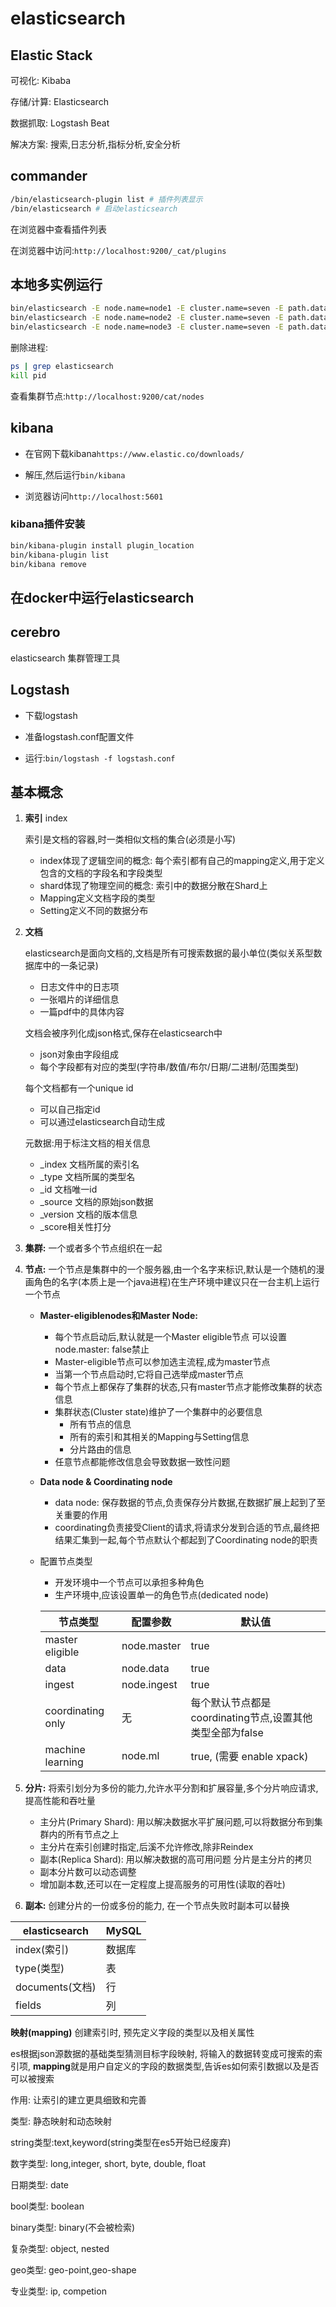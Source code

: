 # elasticsearch

## Elastic Stack

可视化: Kibaba

存储/计算: Elasticsearch

数据抓取: Logstash Beat

解决方案: 搜索,日志分析,指标分析,安全分析

## commander

```bash
/bin/elasticsearch-plugin list # 插件列表显示
/bin/elasticsearch # 启动elasticsearch
```

在浏览器中查看插件列表

在浏览器中访问:``http://localhost:9200/_cat/plugins``

## 本地多实例运行

```bash
bin/elasticsearch -E node.name=node1 -E cluster.name=seven -E path.data=node1_data -d
bin/elasticsearch -E node.name=node2 -E cluster.name=seven -E path.data=node2_data -d
bin/elasticsearch -E node.name=node3 -E cluster.name=seven -E path.data=node3_data -d
```

删除进程:

```bash
ps | grep elasticsearch
kill pid
```

查看集群节点:``http://localhost:9200/cat/nodes``

## kibana

- 在官网下载kibana``https://www.elastic.co/downloads/``

- 解压,然后运行``bin/kibana``
- 浏览器访问``http://localhost:5601``

### kibana插件安装

```bash
bin/kibana-plugin install plugin_location
bin/kibana-plugin list
bin/kibana remove
```



## 在docker中运行elasticsearch





## cerebro

elasticsearch 集群管理工具



## Logstash

- 下载logstash

- 准备logstash.conf配置文件

- 运行:``bin/logstash -f logstash.conf``





## 基本概念

1. **索引** index

   索引是文档的容器,时一类相似文档的集合(必须是小写)

   - index体现了逻辑空间的概念: 每个索引都有自己的mapping定义,用于定义包含的文档的字段名和字段类型
   - shard体现了物理空间的概念: 索引中的数据分散在Shard上
   - Mapping定义文档字段的类型
   - Setting定义不同的数据分布

   

2. **文档**

   elasticsearch是面向文档的,文档是所有可搜索数据的最小单位(类似关系型数据库中的一条记录)

   - 日志文件中的日志项
   - 一张唱片的详细信息
   - 一篇pdf中的具体内容

   文档会被序列化成json格式,保存在elasticsearch中

   - json对象由字段组成
   - 每个字段都有对应的类型(字符串/数值/布尔/日期/二进制/范围类型)

   每个文档都有一个unique id

   - 可以自己指定id
   - 可以通过elasticsearch自动生成

   元数据:用于标注文档的相关信息

   - _index 文档所属的索引名
   - _type 文档所属的类型名
   - _id 文档唯一id
   - _source 文档的原始json数据
   - _version 文档的版本信息
   - _score相关性打分

3. **集群:**  一个或者多个节点组织在一起

4. **节点:**  一个节点是集群中的一个服务器,由一个名字来标识,默认是一个随机的漫画角色的名字(本质上是一个java进程)在生产环境中建议只在一台主机上运行一个节点

   - **Master-eligiblenodes和Master Node:**
     - 每个节点启动后,默认就是一个Master eligible节点 可以设置 node.master: false禁止
     - Master-eligible节点可以参加选主流程,成为master节点
     - 当第一个节点启动时,它将自己选举成master节点
     - 每个节点上都保存了集群的状态,只有master节点才能修改集群的状态信息
     - 集群状态(Cluster state)维护了一个集群中的必要信息
       - 所有节点的信息
       - 所有的索引和其相关的Mapping与Setting信息
       - 分片路由的信息
     - 任意节点都能修改信息会导致数据一致性问题

   - **Data node & Coordinating node**

     - data node: 保存数据的节点,负责保存分片数据,在数据扩展上起到了至关重要的作用
     - coordinating负责接受Client的请求,将请求分发到合适的节点,最终把结果汇集到一起,每个节点默认个都起到了Coordinating node的职责

   - 配置节点类型

     - 开发环境中一个节点可以承担多种角色
     - 生产环境中,应该设置单一的角色节点(dedicated node)

     | 节点类型          | 配置参数    | 默认值                                                   |
     | ----------------- | ----------- | -------------------------------------------------------- |
     | master eligible   | node.master | true                                                     |
     | data              | node.data   | true                                                     |
     | ingest            | node.ingest | true                                                     |
     | coordinating only | 无          | 每个默认节点都是coordinating节点,设置其他类型全部为false |
     | machine learning  | node.ml     | true, (需要 enable xpack)                                |

5. **分片:**  将索引划分为多份的能力,允许水平分割和扩展容量,多个分片响应请求,提高性能和吞吐量
   - 主分片(Primary Shard): 用以解决数据水平扩展问题,可以将数据分布到集群内的所有节点之上
   - 主分片在索引创建时指定,后溪不允许修改,除非Reindex
   - 副本(Replica Shard): 用以解决数据的高可用问题 分片是主分片的拷贝
   - 副本分片数可以动态调整
   - 增加副本数,还可以在一定程度上提高服务的可用性(读取的吞吐)

6. **副本:**  创建分片的一份或多份的能力, 在一个节点失败时副本可以替换



| elasticsearch   | MySQL  |
| --------------- | ------ |
| index(索引)     | 数据库 |
| type(类型)      | 表     |
| documents(文档) | 行     |
| fields          | 列     |

**映射(mapping)** 创建索引时, 预先定义字段的类型以及相关属性

es根据json源数据的基础类型猜测目标字段映射, 将输入的数据转变成可搜索的索引项, **mapping**就是用户自定义的字段的数据类型,告诉es如何索引数据以及是否可以被搜索

作用: 让索引的建立更具细致和完善

类型: 静态映射和动态映射

string类型:text,keyword(string类型在es5开始已经废弃)

数字类型: long,integer, short, byte, double, float

日期类型: date

bool类型: boolean

binary类型: binary(不会被检索)

复杂类型: object, nested

geo类型: geo-point,geo-shape

专业类型: ip, competion